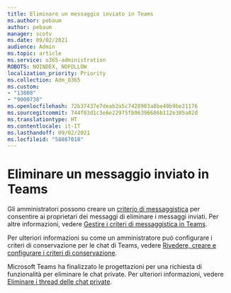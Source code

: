 ```yaml
---
title: Eliminare un messaggio inviato in Teams
ms.author: pebaum
author: pebaum
manager: scotv
ms.date: 09/02/2021
audience: Admin
ms.topic: article
ms.service: o365-administration
ROBOTS: NOINDEX, NOFOLLOW
localization_priority: Priority
ms.collection: Adm_O365
ms.custom:
- "13808"
- "9000738"
ms.openlocfilehash: 72b37437e7deab2a5c7428903a8be40b9be21176
ms.sourcegitcommit: 744f03d1c3e6e22975fb96396686b112e385a82d
ms.translationtype: HT
ms.contentlocale: it-IT
ms.lasthandoff: 09/02/2021
ms.locfileid: "58867018"
---
```

# <a name="delete-a-sent-message-in-teams"></a>Eliminare un messaggio inviato in Teams

Gli amministratori possono creare un [criterio di messaggistica](https://admin.teams.microsoft.com/policies/messaging) per consentire ai proprietari dei messaggi di eliminare i messaggi inviati. Per altre informazioni, vedere [Gestire i criteri di messaggistica in Teams](https://docs.microsoft.com/microsoftteams/messaging-policies-in-teams).

Per ulteriori informazioni su come un amministratore può configurare i criteri di conservazione per le chat di Teams, vedere [Rivedere, creare e configurare i criteri di conservazione](https://docs.microsoft.com/microsoft-365/compliance/create-retention-policies). 

Microsoft Teams ha finalizzato le progettazioni per una richiesta di funzionalità per eliminare le chat private. Per ulteriori informazioni, vedere [Eliminare i thread delle chat private](https://microsoftteams.uservoice.com/forums/555103-public/suggestions/33535006-delete-private-chat-threads).